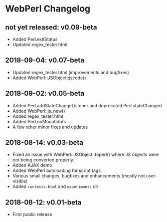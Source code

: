 
WebPerl Changelog
=================


not yet released: v0.09-beta
----------------------

- Added Perl.exitStatus
- Updated regex_tester.html


2018-09-04: v0.07-beta
----------------------

- Updated regex_tester.html (improvements and bugfixes)
- Added WebPerl::JSObject::jscode()


2018-09-02: v0.05-beta
----------------------

- Added Perl.addStateChangeListener and deprecated Perl.stateChanged
- Added WebPerl::js_new()
- Added regex_tester.html
- Added Perl.noMountIdbfs
- A few other minor fixes and updates


2018-08-14: v0.03-beta
----------------------

- Fixed an issue with WebPerl::JSObject::toperl()
  where JS objects were not being converted properly.
- Added AJAX demo
- Added WebPerl autoloading for script tags
- Various small changes, bugfixes and enhancements
  (mostly not user-visible)
- Added `runtests.html` and `experiments` dir


2018-08-12: v0.01-beta
----------------------

- First public release


